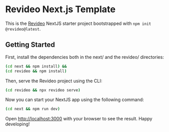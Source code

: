 # Revideo Next.js Template

This is the [Revideo](https://github.com/redotvideo/revideo) NextJS starter
project bootstrapped with `npm init @revideo@latest`.

## Getting Started

First, install the dependencies both in the next/ and the revideo/ directories:

```bash
(cd next && npm install) &&
(cd revideo && npm install)
```

Then, serve the Revideo project using the CLI:

```bash
(cd revideo && npx revideo serve)
```

Now you can start your NextJS app using the following command:

```bash
(cd next && npm run dev)
```

Open [http://localhost:3000](http://localhost:3000) with your browser to see the
result. Happy developing!
